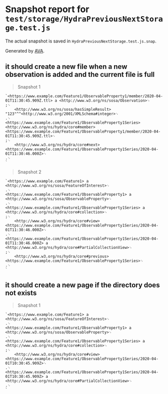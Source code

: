 # Snapshot report for `test/storage/HydraPreviousNextStorage.test.js`

The actual snapshot is saved in `HydraPreviousNextStorage.test.js.snap`.

Generated by [AVA](https://avajs.dev).

## it should create a new file when a new observation is added and the current file is full

> Snapshot 1

    `<https://www.example.com/Feature1/ObservableProperty1/member/2020-04-01T11:30:45.909Z.ttl> a <http://www.w3.org/ns/sosa/Observation>␊
    ;␊
        <http://www.w3.org/ns/sosa/hasSimpleResult> "123"^^<http://www.w3.org/2001/XMLSchema#integer>␊
    .␊
    <https://www.example.com/Feature1/ObservableProperty1Series> <http://www.w3.org/ns/hydra/core#member> <https://www.example.com/Feature1/ObservableProperty1/member/2020-04-01T11:30:45.909Z.ttl>␊
    ;␊
        <http://www.w3.org/ns/hydra/core#next> <https://www.example.com/Feature1/ObservableProperty1Series/2020-04-01T11:30:46.000Z>␊
    .␊
    `

> Snapshot 2

    `<https://www.example.com/Feature1> a <http://www.w3.org/ns/sosa/FeatureOfInterest>␊
    .␊
    <https://www.example.com/Feature1/ObservableProperty1> a <http://www.w3.org/ns/sosa/ObservableProperty>␊
    .␊
    <https://www.example.com/Feature1/ObservableProperty1Series> a <http://www.w3.org/ns/hydra/core#collection>␊
    ;␊
        <http://www.w3.org/ns/hydra/core#view> <https://www.example.com/Feature1/ObservableProperty1Series/2020-04-01T11:30:46.000Z>␊
    .␊
    <https://www.example.com/Feature1/ObservableProperty1Series/2020-04-01T11:30:46.000Z> a <http://www.w3.org/ns/hydra/core#PartialCollectionView>␊
    ;␊
        <http://www.w3.org/ns/hydra/core#previous> <https://www.example.com/Feature1/ObservableProperty1Series>␊
    .␊
    `

## it should create a new page if the directory does not exists

> Snapshot 1

    `<https://www.example.com/Feature1> a <http://www.w3.org/ns/sosa/FeatureOfInterest>␊
    .␊
    <https://www.example.com/Feature1/ObservableProperty1> a <http://www.w3.org/ns/sosa/ObservableProperty>␊
    .␊
    <https://www.example.com/Feature1/ObservableProperty1Series> a <http://www.w3.org/ns/hydra/core#collection>␊
    ;␊
        <http://www.w3.org/ns/hydra/core#view> <https://www.example.com/Feature1/ObservableProperty1Series/2020-04-01T10:30:45.909Z>␊
    .␊
    <https://www.example.com/Feature1/ObservableProperty1Series/2020-04-01T10:30:45.909Z> a <http://www.w3.org/ns/hydra/core#PartialCollectionView>␊
    .␊
    `
